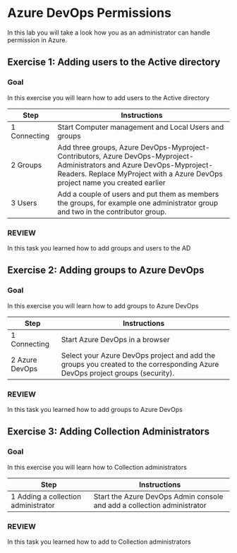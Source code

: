 # Azure DevOps Permissions

In this lab you will take a look how you as an administrator can handle permission in Azure.


## Exercise 1: Adding users to the Active directory

### Goal 
In this exercise you will learn how to add users to the Active directory 

| Step | Instructions |
| --- | --- |
| 1 Connecting | Start Computer management and Local Users and groups |
| 2 Groups | Add three groups, Azure DevOps-Myproject-Contributors, Azure DevOps-Myproject-Administrators and Azure DevOps-Myproject-Readers. Replace MyProject with a Azure DevOps project name you created earlier |
| 3 Users | Add a couple of users and put them as members the groups, for example one administrator group and two in the contributor group. |

### REVIEW 
In this task you learned how to add groups and users to the AD 

## Exercise 2: Adding groups to Azure DevOps

### Goal 
In this exercise you will learn how to add groups to Azure DevOps 

| Step | Instructions |
| --- | --- |
| 1 Connecting | Start Azure DevOps in a browser |
| 2 Azure DevOps | Select your Azure DevOps project and add the groups you created to the corresponding Azure DevOps project groups (security). |

### REVIEW 
In this task you learned how to add groups to Azure DevOps 

## Exercise 3: Adding  Collection Administrators

### Goal 
In this exercise you will learn how to Collection administrators

| Step | Instructions |
| --- | --- |
| 1 Adding a collection administrator | Start the Azure DevOps Admin console and add a collection administrator |

### REVIEW 
In this task you learned how to add to Collection administrators 
